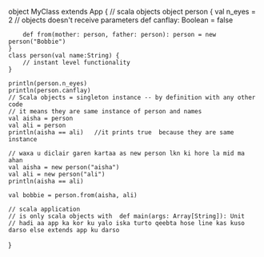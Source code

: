 object MyClass extends App {
    // scala objects
    object person {
        val n_eyes = 2
        // objects doesn't receive parameters
        def canflay: Boolean = false
        
        def from(mother: person, father: person): person = new person("Bobbie")
    }
    class person(val name:String) {
        // instant level functionality
    }
    
    println(person.n_eyes)
    println(person.canflay)
    // Scala objects = singleton instance -- by definition with any other code
    // it means they are same instance of person and names
    val aisha = person
    val ali = person
    println(aisha == ali)   //it prints true  because they are same instance
    
    // waxa u diclair garen kartaa as new person lkn ki hore la mid ma ahan
    val aisha = new person("aisha")
    val ali = new person("ali")
    println(aisha == ali)
    
    val bobbie = person.from(aisha, ali)
    
    // scala application
    // is only scala objects with  def main(args: Array[String]): Unit
    // hadi aa app ka kor ku yalo iska turto qeebta hose line kas kuso darso else extends app ku darso
}